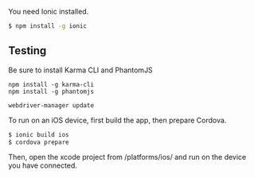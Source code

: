 You need Ionic installed.

```bash
$ npm install -g ionic
```
## Testing
Be sure to install Karma CLI and PhantomJS
```
npm install -g karma-cli
npm install -g phantomjs
```

```
webdriver-manager update
```

To run on an iOS device, first build the app, then prepare Cordova.

```bash
$ ionic build ios
$ cordova prepare
```

Then, open the xcode project from /platforms/ios/ and run on the device you have connected.
